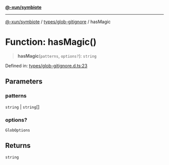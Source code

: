 [**@-xun/symbiote**](../../../README.md)

***

[@-xun/symbiote](../../../README.md) / [types/glob-gitignore](../README.md) / hasMagic

# Function: hasMagic()

> **hasMagic**(`patterns`, `options?`): `string`

Defined in: [types/glob-gitignore.d.ts:23](https://github.com/Xunnamius/symbiote/blob/69d7b76e5696ff589285094e16ec41aa92317af3/types/glob-gitignore.d.ts#L23)

## Parameters

### patterns

`string` | `string`[]

### options?

`GlobOptions`

## Returns

`string`
